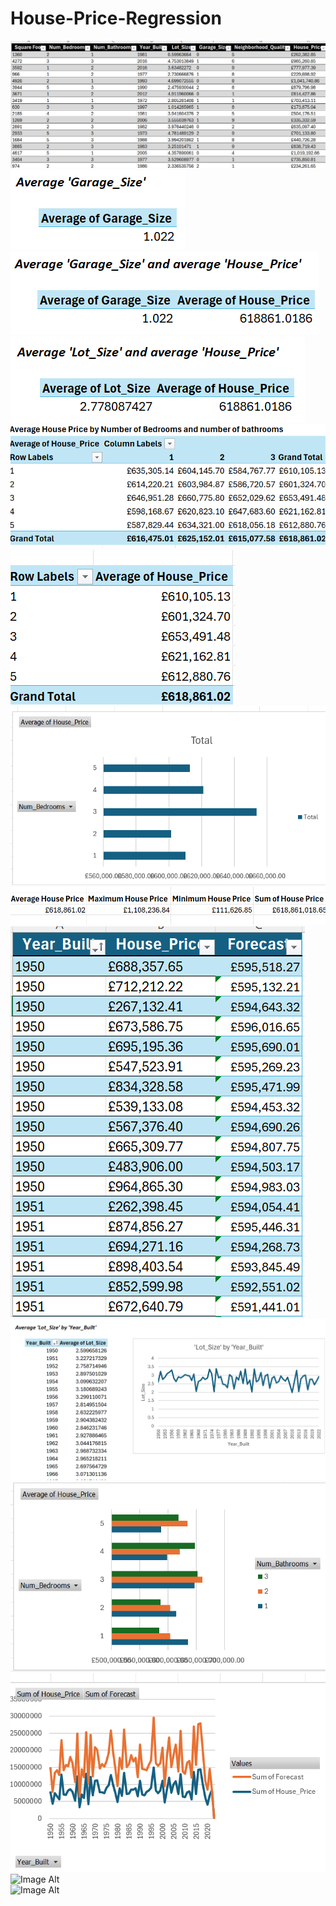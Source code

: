 # House-Price-Regression
![Image Alt](https://github.com/CynthiaBanjo/House-Price-Regression/blob/9782b5561bd359897acd1cff12cbc91c9aa09b28/House%20Regression%20Dataset.png)<br />
![Image Alt](https://github.com/CynthiaBanjo/House-Price-Regression/blob/09659fe049a98ae43e475a34fa22f8a441eaf408/Average%20Garage%20Size.png)<br />
![Image Alt](https://github.com/CynthiaBanjo/House-Price-Regression/blob/141baa20e7cf1c636c64c3ecfa2d66d64f173c9f/Average%20Garage%20size%20and%20Average%20House%20Price.png)<br />
![Image Alt](https://github.com/CynthiaBanjo/House-Price-Regression/blob/141baa20e7cf1c636c64c3ecfa2d66d64f173c9f/Average%20Lot%20Size%20%26%20Average%20House%20Price.png)<br />
![Image Alt](https://github.com/CynthiaBanjo/House-Price-Regression/blob/c98e66084a07f4c286a7234914c01e4547ccfcc6/Average%20house%20price%20by%20number%20of%20rooms%20and%20bath.png)<br />
![Image Alt](https://github.com/CynthiaBanjo/House-Price-Regression/blob/836b4edc9bcd5b86620ff68b7a0ab459ea90e087/Bedrooms%20Pivot%20Table.png)<br />
![Image Alt](https://github.com/CynthiaBanjo/House-Price-Regression/blob/1047fe0a5969d65c59590a1eae7f6530aefd04a0/Bedrooms%20average%20house%20price.png)<br />
![Image Alt](https://github.com/CynthiaBanjo/House-Price-Regression/blob/8c9c4e4f1bf4de1ef83bc3920381a679c1b2b358/Calculations%20Functions.png)<br />
![Image Alt](https://github.com/CynthiaBanjo/House-Price-Regression/blob/8cb68763115f6d41558fbb90e6cf37bcec31c457/Forecast.png)<br />
![Image Alt](https://github.com/CynthiaBanjo/House-Price-Regression/blob/a3ec5cfea81bcf3ca1f16161bd4389312ee55071/Lot%20size%20by%20Year%20Built.png)<br />
![Image Alt](https://github.com/CynthiaBanjo/House-Price-Regression/blob/cf5c204ff021e0c31ef3ca2f1cdcaedd85abf20c/Pivot%20Chart%20of%20Average%20house%20price%20by%20rooms.png)<br />
![Image Alt](https://github.com/CynthiaBanjo/House-Price-Regression/blob/7386a1cd9498501ecc54332a704c2c1885df6714/Pivot%20Chart.png)<br />
![Image Alt]()<br />
![Image Alt]()<br />
